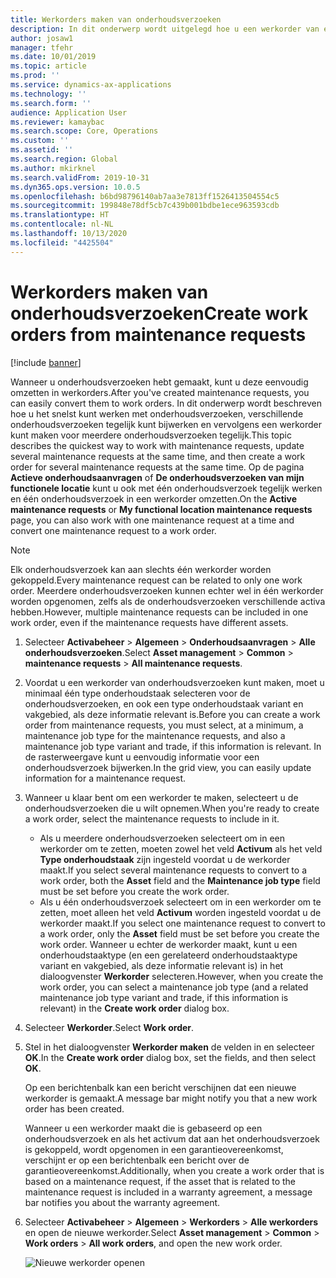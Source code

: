 ```yaml
---
title: Werkorders maken van onderhoudsverzoeken
description: In dit onderwerp wordt uitgelegd hoe u een werkorder van een onderhoudsverzoek maakt in Activabeheer.
author: josaw1
manager: tfehr
ms.date: 10/01/2019
ms.topic: article
ms.prod: ''
ms.service: dynamics-ax-applications
ms.technology: ''
ms.search.form: ''
audience: Application User
ms.reviewer: kamaybac
ms.search.scope: Core, Operations
ms.custom: ''
ms.assetid: ''
ms.search.region: Global
ms.author: mkirknel
ms.search.validFrom: 2019-10-31
ms.dyn365.ops.version: 10.0.5
ms.openlocfilehash: b6bd98796140ab7aa3e7813ff1526413504554c5
ms.sourcegitcommit: 199848e78df5cb7c439b001bdbe1ece963593cdb
ms.translationtype: HT
ms.contentlocale: nl-NL
ms.lasthandoff: 10/13/2020
ms.locfileid: "4425504"
---
```

# <a name="create-work-orders-from-maintenance-requests"></a><span data-ttu-id="eb4df-103">Werkorders maken van onderhoudsverzoeken</span><span class="sxs-lookup"><span data-stu-id="eb4df-103">Create work orders from maintenance requests</span></span>

[!include [banner](../../includes/banner.md)]

 


<span data-ttu-id="eb4df-104">Wanneer u onderhoudsverzoeken hebt gemaakt, kunt u deze eenvoudig omzetten in werkorders.</span><span class="sxs-lookup"><span data-stu-id="eb4df-104">After you've created maintenance requests, you can easily convert them to work orders.</span></span> <span data-ttu-id="eb4df-105">In dit onderwerp wordt beschreven hoe u het snelst kunt werken met onderhoudsverzoeken, verschillende onderhoudsverzoeken tegelijk kunt bijwerken en vervolgens een werkorder kunt maken voor meerdere onderhoudsverzoeken tegelijk.</span><span class="sxs-lookup"><span data-stu-id="eb4df-105">This topic describes the quickest way to work with maintenance requests, update several maintenance requests at the same time, and then create a work order for several maintenance requests at the same time.</span></span> <span data-ttu-id="eb4df-106">Op de pagina **Actieve onderhoudsaanvragen** of **De onderhoudsverzoeken van mijn functionele locatie** kunt u ook met één onderhoudsverzoek tegelijk werken en één onderhoudsverzoek in een werkorder omzetten.</span><span class="sxs-lookup"><span data-stu-id="eb4df-106">On the **Active maintenance requests** or **My functional location maintenance requests** page, you can also work with one maintenance request at a time and convert one maintenance request to a work order.</span></span>

> [!NOTE]
> <span data-ttu-id="eb4df-107">Elk onderhoudsverzoek kan aan slechts één werkorder worden gekoppeld.</span><span class="sxs-lookup"><span data-stu-id="eb4df-107">Every maintenance request can be related to only one work order.</span></span> <span data-ttu-id="eb4df-108">Meerdere onderhoudsverzoeken kunnen echter wel in één werkorder worden opgenomen, zelfs als de onderhoudsverzoeken verschillende activa hebben.</span><span class="sxs-lookup"><span data-stu-id="eb4df-108">However, multiple maintenance requests can be included in one work order, even if the maintenance requests have different assets.</span></span>

1. <span data-ttu-id="eb4df-109">Selecteer **Activabeheer** \> **Algemeen** \> **Onderhoudsaanvragen** \> **Alle onderhoudsverzoeken**.</span><span class="sxs-lookup"><span data-stu-id="eb4df-109">Select **Asset management** \> **Common** \> **maintenance requests** \> **All maintenance requests**.</span></span>
2. <span data-ttu-id="eb4df-110">Voordat u een werkorder van onderhoudsverzoeken kunt maken, moet u minimaal één type onderhoudstaak selecteren voor de onderhoudsverzoeken, en ook een type onderhoudstaak variant en vakgebied, als deze informatie relevant is.</span><span class="sxs-lookup"><span data-stu-id="eb4df-110">Before you can create a work order from maintenance requests, you must select, at a minimum, a maintenance job type for the maintenance requests, and also a maintenance job type variant and trade, if this information is relevant.</span></span> <span data-ttu-id="eb4df-111">In de rasterweergave kunt u eenvoudig informatie voor een onderhoudsverzoek bijwerken.</span><span class="sxs-lookup"><span data-stu-id="eb4df-111">In the grid view, you can easily update information for a maintenance request.</span></span>
3. <span data-ttu-id="eb4df-112">Wanneer u klaar bent om een werkorder te maken, selecteert u de onderhoudsverzoeken die u wilt opnemen.</span><span class="sxs-lookup"><span data-stu-id="eb4df-112">When you're ready to create a work order, select the maintenance requests to include in it.</span></span>

    - <span data-ttu-id="eb4df-113">Als u meerdere onderhoudsverzoeken selecteert om in een werkorder om te zetten, moeten zowel het veld **Activum** als het veld **Type onderhoudstaak** zijn ingesteld voordat u de werkorder maakt.</span><span class="sxs-lookup"><span data-stu-id="eb4df-113">If you select several maintenance requests to convert to a work order, both the **Asset** field and the **Maintenance job type** field must be set before you create the work order.</span></span>
    - <span data-ttu-id="eb4df-114">Als u één onderhoudsverzoek selecteert om in een werkorder om te zetten, moet alleen het veld **Activum** worden ingesteld voordat u de werkorder maakt.</span><span class="sxs-lookup"><span data-stu-id="eb4df-114">If you select one maintenance request to convert to a work order, only the **Asset** field must be set before you create the work order.</span></span> <span data-ttu-id="eb4df-115">Wanneer u echter de werkorder maakt, kunt u een onderhoudstaaktype (en een gerelateerd onderhoudstaaktype variant en vakgebied, als deze informatie relevant is) in het dialoogvenster **Werkorder** selecteren.</span><span class="sxs-lookup"><span data-stu-id="eb4df-115">However, when you create the work order, you can select a maintenance job type (and a related maintenance job type variant and trade, if this information is relevant) in the **Create work order** dialog box.</span></span>

4. <span data-ttu-id="eb4df-116">Selecteer **Werkorder**.</span><span class="sxs-lookup"><span data-stu-id="eb4df-116">Select **Work order**.</span></span>
5. <span data-ttu-id="eb4df-117">Stel in het dialoogvenster **Werkorder maken** de velden in en selecteer **OK**.</span><span class="sxs-lookup"><span data-stu-id="eb4df-117">In the **Create work order** dialog box, set the fields, and then select **OK**.</span></span>

    <span data-ttu-id="eb4df-118">Op een berichtenbalk kan een bericht verschijnen dat een nieuwe werkorder is gemaakt.</span><span class="sxs-lookup"><span data-stu-id="eb4df-118">A message bar might notify you that a new work order has been created.</span></span>

    <span data-ttu-id="eb4df-119">Wanneer u een werkorder maakt die is gebaseerd op een onderhoudsverzoek en als het activum dat aan het onderhoudsverzoek is gekoppeld, wordt opgenomen in een garantieovereenkomst, verschijnt er op een berichtenbalk een bericht over de garantieovereenkomst.</span><span class="sxs-lookup"><span data-stu-id="eb4df-119">Additionally, when you create a work order that is based on a maintenance request, if the asset that is related to the maintenance request is included in a warranty agreement, a message bar notifies you about the warranty agreement.</span></span>

6. <span data-ttu-id="eb4df-120">Selecteer **Activabeheer** \> **Algemeen** \> **Werkorders** \> **Alle werkorders** en open de nieuwe werkorder.</span><span class="sxs-lookup"><span data-stu-id="eb4df-120">Select **Asset management** \> **Common** \> **Work orders** \> **All work orders**, and open the new work order.</span></span>

    ![Nieuwe werkorder openen](media/05-manage-maintenance-requests.png)

